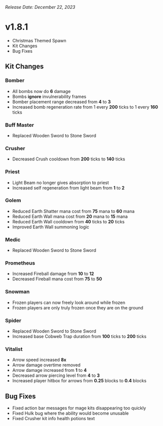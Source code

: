 _Release Date: December 22, 2023_

# v1.8.1

- Christmas Themed Spawn
- Kit Changes
- Bug Fixes

## Kit Changes

### Bomber

- All bombs now do **6** damage
- Bombs **ignore** invulnerability frames
- Bomber placement range decreased from **4** to **3**
- Increased bomb regeneration rate from 1 every **200** ticks to 1 every **160** ticks

### Buff Master

- Replaced Wooden Sword to Stone Sword

### Crusher

- Decreased Crush cooldown from **200** ticks to **140** ticks

### Priest

- Light Beam no longer gives absorption to priest
- Increased self regeneration from light beam from **1** to **2**

### Golem

- Reduced Earth Shatter mana cost from **75** mana to **60** mana
- Reduced Earth Wall mana cost from **20** mana to **15** mana
- Reduced Earth Wall cooldown from **40** ticks to **20** ticks
- Improved Earth Wall summoning logic

### Medic

- Replaced Wooden Sword to Stone Sword

### Prometheus

- Increased Fireball damage from **10** to **12**
- Decreased Fireball mana cost from **75** to **50**

### Snowman

- Frozen players can now freely look around while frozen
- Frozen players are only truly frozen once they are on the ground

### Spider

- Replaced Wooden Sword to Stone Sword
- Increased base Cobweb Trap duration from **100** ticks to **200** ticks

### Vitalist

- Arrow speed increased **8x**
- Arrow damage overtime removed
- Arrow damage increased from **1** to **4**
- Decreased arrow piercing level from **4** to **3**
- Increased player hitbox for arrows from **0.25** blocks to **0.4** blocks

## Bug Fixes

- Fixed action bar messages for mage kits disappearing too quickly
- Fixed Hulk bug where the ability would become unusable
- Fixed Crusher kit info health potions text
